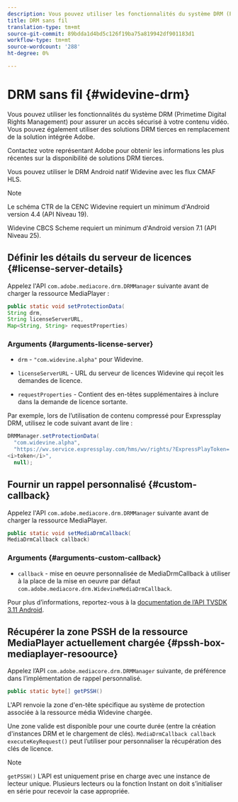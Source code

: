 ```yaml
---
description: Vous pouvez utiliser les fonctionnalités du système DRM (Primetime Digital Rights Management) pour assurer un accès sécurisé à votre contenu vidéo. Vous pouvez également utiliser des solutions DRM tierces en remplacement de la solution intégrée Adobe.
title: DRM sans fil
translation-type: tm+mt
source-git-commit: 89bdda1d4bd5c126f19ba75a819942df901183d1
workflow-type: tm+mt
source-wordcount: '288'
ht-degree: 0%

---
```



# DRM sans fil {#widevine-drm}

Vous pouvez utiliser les fonctionnalités du système DRM (Primetime Digital Rights Management) pour assurer un accès sécurisé à votre contenu vidéo. Vous pouvez également utiliser des solutions DRM tierces en remplacement de la solution intégrée Adobe.

Contactez votre représentant Adobe pour obtenir les informations les plus récentes sur la disponibilité de solutions DRM tierces.

<!--<a id="section_1385440013EF4A9AA45B6AC98919E662"></a>-->

Vous pouvez utiliser le DRM Android natif Widevine avec les flux CMAF HLS.

>[!NOTE]
>
> Le schéma CTR de la CENC Widevine requiert un minimum d&#39;Android version 4.4 (API Niveau 19).
>
> Widevine CBCS Scheme requiert un minimum d&#39;Android version 7.1 (API Niveau 25).

## Définir les détails du serveur de licences {#license-server-details}

Appelez l&#39;API `com.adobe.mediacore.drm.DRMManager` suivante avant de charger la ressource MediaPlayer :

```java
public static void setProtectionData(
String drm,
String licenseServerURL,
Map<String, String> requestProperties)
```

### Arguments {#arguments-license-server}

* `drm` -  `"com.widevine.alpha"` pour Widevine.

* `licenseServerURL` - URL du serveur de licences Widevine qui reçoit les demandes de licence.

* `requestProperties` - Contient des en-têtes supplémentaires à inclure dans la demande de licence sortante.

Par exemple, lors de l’utilisation de contenu compressé pour Expressplay DRM, utilisez le code suivant avant de lire :

```java
DRMManager.setProtectionData(
  "com.widevine.alpha",  
  "https://wv.service.expressplay.com/hms/wv/rights/?ExpressPlayToken= 
<i>token</i>",  
  null);
```

## Fournir un rappel personnalisé {#custom-callback}

Appelez l&#39;API `com.adobe.mediacore.drm.DRMManager` suivante avant de charger la ressource MediaPlayer.

```java
public static void setMediaDrmCallback(
MediaDrmCallback callback)
```

### Arguments {#arguments-custom-callback}

* `callback` - mise en oeuvre personnalisée de MediaDrmCallback à utiliser à la place de la mise en oeuvre par défaut  `com.adobe.mediacore.drm.WidevineMediaDrmCallback`.

Pour plus d’informations, reportez-vous à la [documentation de l’API TVSDK 3.11 Android](https://help.adobe.com/en_US/primetime/api/psdk/javadoc3.11/index.html).

## Récupérer la zone PSSH de la ressource MediaPlayer actuellement chargée {#pssh-box-mediaplayer-resoource}

Appelez l’API `com.adobe.mediacore.drm.DRMManager` suivante, de préférence dans l’implémentation de rappel personnalisé.

```java
public static byte[] getPSSH()
```

L&#39;API renvoie la zone d&#39;en-tête spécifique au système de protection associée à la ressource média Widevine chargée.

Une zone valide est disponible pour une courte durée (entre la création d&#39;instances DRM et le chargement de clés). `MediaDrmCallback callback executeKeyRequest()` peut l’utiliser pour personnaliser la récupération des clés de licence.

>[!NOTE]
>
> `getPSSH()` L’API est uniquement prise en charge avec une instance de lecteur unique. Plusieurs lecteurs ou la fonction Instant on doit s’initialiser en série pour recevoir la case appropriée.
